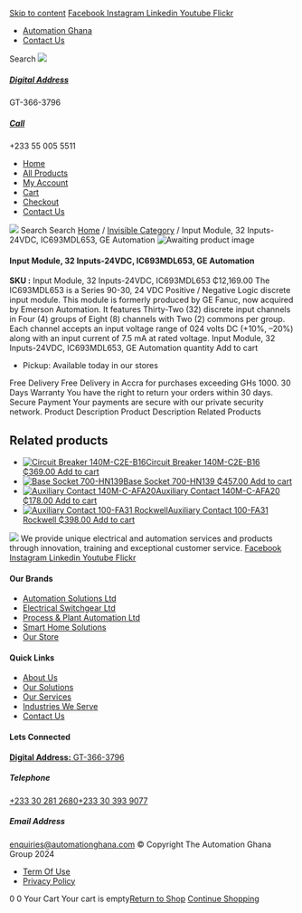 [Skip to content](https://store.automationghana.com/product/input-module-32-inputs-24vdc-ic693mdl653-ge-automation/#content)
[ Facebook ](https://www.facebook.com/automationgh/) [ Instagram ](https://www.instagram.com/automationgh/) [ Linkedin ](https://www.linkedin.com/company/the-automation-ghana-limited/) [ Youtube ](https://www.youtube.com/channel/UCurrRDUSm5oIW39VXjn1u0w) [ Flickr ](https://www.flickr.com/photos/181794037@N07/)
  * [ Automation Ghana ](https://automationghana.com)
  * [ Contact Us ](https://store.automationghana.com/contact/)


Search
[ ![](https://store.automationghana.com/wp-content/uploads/2024/04/Website-TAGG-Logo-BLUE.png) ](https://store.automationghana.com/)
[ ](https://maps.app.goo.gl/m4xeaagWCNbLk4jM6)
#####  [ Digital Address ](https://maps.app.goo.gl/m4xeaagWCNbLk4jM6)
GT-366-3796 
[ ](tel:+233550055511)
#####  [ Call ](tel:+233550055511)
+233 55 005 5511 
  * [Home](https://store.automationghana.com/)
  * [All Products](https://store.automationghana.com/shop/)
  * [My Account](https://store.automationghana.com/my-account/)
  * [Cart](https://store.automationghana.com/cart/)
  * [Checkout](https://store.automationghana.com/checkout/)
  * [Contact Us](https://store.automationghana.com/contact/)


[![](https://store.automationghana.com/wp-content/uploads/2024/04/AutomationGhana_logo_white.png)](https://store.automationghana.com)
Search
Search
[Home](https://store.automationghana.com) / [Invisible Category](https://store.automationghana.com/product-category/invisible-category/) / Input Module, 32 Inputs-24VDC, IC693MDL653, GE Automation
![Awaiting product image](https://store.automationghana.com/wp-content/uploads/woocommerce-placeholder-600x600.png)
####  Input Module, 32 Inputs-24VDC, IC693MDL653, GE Automation 
**SKU :** Input Module, 32 Inputs-24VDC, IC693MDL653 
₵12,169.00
The IC693MDL653 is a Series 90-30, 24 VDC Positive / Negative Logic discrete input module. This module is formerly produced by GE Fanuc, now acquired by Emerson Automation. It features Thirty-Two (32) discrete input channels in Four (4) groups of Eight (8) channels with Two (2) commons per group. Each channel accepts an input voltage range of 024 volts DC (+10%, –20%) along with an input current of 7.5 mA at rated voltage.
Input Module, 32 Inputs-24VDC, IC693MDL653, GE Automation quantity
Add to cart
  * Pickup: Available today in our stores


Free Delivery 
Free Delivery in Accra for purchases exceeding GHs 1000. 
30 Days Warranty 
You have the right to return your orders within 30 days. 
Secure Payment 
Your payments are secure with our private security network. 
Product Description
Product Description
Related Products 
## Related products
  * [![Circuit Breaker 140M-C2E-B16](https://store.automationghana.com/wp-content/uploads/2020/12/140M-C2E-B16.jpg)Circuit Breaker 140M-C2E-B16 ₵369.00 ](https://store.automationghana.com/product/circuit-breaker-140m-c2e-b16/)
[Add to cart](https://store.automationghana.com/product/input-module-32-inputs-24vdc-ic693mdl653-ge-automation/?add-to-cart=2981)
  * [![Base Socket 700-HN139](https://store.automationghana.com/wp-content/uploads/2020/12/700-HN139.jpg)Base Socket 700-HN139 ₵457.00 ](https://store.automationghana.com/product/base-socket-700-hn139/)
[Add to cart](https://store.automationghana.com/product/input-module-32-inputs-24vdc-ic693mdl653-ge-automation/?add-to-cart=2971)
  * [![Auxiliary Contact 140M-C-AFA20](https://store.automationghana.com/wp-content/uploads/2020/12/140M-C-AFA20-300x300.jpg)Auxiliary Contact 140M-C-AFA20 ₵178.00 ](https://store.automationghana.com/product/auxiliary-contact-140m-c-afa20/)
[Add to cart](https://store.automationghana.com/product/input-module-32-inputs-24vdc-ic693mdl653-ge-automation/?add-to-cart=2961)
  * [![Auxiliary Contact 100-FA31 Rockwell](https://store.automationghana.com/wp-content/uploads/2020/11/Auxilliary-Contact-Block-100-FA31.jpg)Auxiliary Contact 100-FA31 Rockwell ₵398.00 ](https://store.automationghana.com/product/auxiliary-contact-100-fa31-rockwell/)
[Add to cart](https://store.automationghana.com/product/input-module-32-inputs-24vdc-ic693mdl653-ge-automation/?add-to-cart=2937)


![](https://store.automationghana.com/wp-content/uploads/2024/04/AutomationGhana_logo_white.png)
We provide unique electrical and automation services and products through innovation, training and exceptional customer service.
[ Facebook ](https://www.facebook.com/automationgh/) [ Instagram ](https://www.instagram.com/automationgh/) [ Linkedin ](https://www.linkedin.com/company/the-automation-ghana-limited/) [ Youtube ](https://www.youtube.com/channel/UCurrRDUSm5oIW39VXjn1u0w) [ Flickr ](https://www.flickr.com/photos/181794037@N07/)
#### Our Brands
  * [ Automation Solutions Ltd ](https://store.automationghana.com/product/input-module-32-inputs-24vdc-ic693mdl653-ge-automation/)
  * [ Electrical Switchgear Ltd ](https://store.automationghana.com/product/input-module-32-inputs-24vdc-ic693mdl653-ge-automation/)
  * [ Process & Plant Automation Ltd ](https://store.automationghana.com/product/input-module-32-inputs-24vdc-ic693mdl653-ge-automation/)
  * [ Smart Home Solutions ](https://store.automationghana.com/product/input-module-32-inputs-24vdc-ic693mdl653-ge-automation/)
  * [ Our Store ](https://store.automationghana.com/product/input-module-32-inputs-24vdc-ic693mdl653-ge-automation/)


#### Quick Links
  * [ About Us ](https://store.automationghana.com/product/input-module-32-inputs-24vdc-ic693mdl653-ge-automation/)
  * [ Our Solutions ](https://store.automationghana.com/product/input-module-32-inputs-24vdc-ic693mdl653-ge-automation/)
  * [ Our Services ](https://store.automationghana.com/product/input-module-32-inputs-24vdc-ic693mdl653-ge-automation/)
  * [ Industries We Serve ](https://store.automationghana.com/product/input-module-32-inputs-24vdc-ic693mdl653-ge-automation/)
  * [ Contact Us ](https://store.automationghana.com/product/input-module-32-inputs-24vdc-ic693mdl653-ge-automation/)


#### Lets Connected
[**Digital Address:** GT-366-3796](https://maps.app.goo.gl/m4xeaagWCNbLk4jM6)
#####  Telephone 
[ +233 30 281 2680](tel:+233302812680)[+233 30 393 9077](https://store.automationghana.com/product/input-module-32-inputs-24vdc-ic693mdl653-ge-automation/+233303939077)
#####  Email Address 
enquiries@automationghana.com 
© Copyright The Automation Ghana Group 2024
  * [ Term Of Use ](https://store.automationghana.com/product/input-module-32-inputs-24vdc-ic693mdl653-ge-automation/)
  * [ Privacy Policy ](https://store.automationghana.com/product/input-module-32-inputs-24vdc-ic693mdl653-ge-automation/)


0
0
Your Cart
Your cart is empty[Return to Shop](https://store.automationghana.com/shop/)
[Continue Shopping](https://store.automationghana.com/product/input-module-32-inputs-24vdc-ic693mdl653-ge-automation/)
